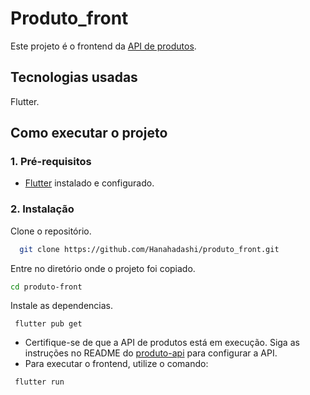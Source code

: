 # Produto_front

Este projeto é o frontend da [API de produtos](https://github.com/Hanahadashi/produto-api).

## Tecnologias usadas
Flutter.

## Como executar o projeto
### 1. Pré-requisitos
- [Flutter](https://flutter.dev/) instalado e configurado.

### 2. Instalação
Clone o repositório.
```bash
  git clone https://github.com/Hanahadashi/produto_front.git
```
Entre no diretório onde o projeto foi copiado.
```bash
cd produto-front
```
Instale as dependencias.
```
 flutter pub get
```
- Certifique-se de que a API de produtos está em execução. Siga as instruções no README do [produto-api](https://github.com/Hanahadashi/produto-api.git) para configurar a API.
- Para executar o frontend, utilize o comando:
```
 flutter run
```

